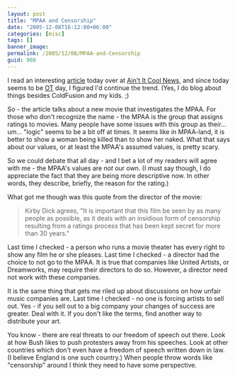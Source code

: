 ```yaml
---
layout: post
title: "MPAA and Censorship"
date: "2005-12-08T16:12:00+06:00"
categories: [misc]
tags: []
banner_image: 
permalink: /2005/12/08/MPAA-and-Censorship
guid: 960
---
```


I read an interesting <a href="http://www.aintitcool.com/display.cgi?id=21980">article</a> today over at <a href="http://www.aintitcool.com">Ain't It Cool News</a>, and since today seems to be <a href="http://ray.camdenfamily.com/index.cfm/2005/12/8/MP3-Downloading--Where-is-the-crime">OT</a> day, I figured I'd continue the trend. (Yes, I do blog about things besides ColdFusion and my kids. ;)

So - the article talks about a new movie that investigates the MPAA. For those who don't recognize the name - the MPAA is the group that assigns ratings to movies. Many people have some issues with this group as their... um... "logic" seems to be a bit off at times. It seems like in MPAA-land, it is better to show a woman being killed than to show her naked. What that says about our values, or at least the MPAA's assumed values, is pretty scary. 

So we could debate that all day - and I bet a lot of my readers will agree with me - the MPAA's values are <i>not</i> our own. (I must say though, I do appreciate the fact that they are being more descriptive now. In other words, they describe, briefly, the reason for the rating.)

What got me though was this quote from the director of the movie:

<blockquote>
Kirby Dick agrees, "It is important that this film be seen by as many people as possible, as it deals with an insidious form of censorship resulting from a ratings process that has been kept secret for more than 30 years."
</blockquote>

Last time I checked - a person who runs a movie theater has every right to show any film he or she pleases. Last time I checked - a director had the choice to not go to the MPAA. It is true that companies like United Artists, or Dreamworks, may require their directors to do so. However, a director need not work with these companies.

It is the same thing that gets me riled up about discussions on how unfair music companies are. Last time I checked - no one is forcing artists to sell out. Yes - if you sell out to a big company your changes of success are greater. Deal with it. If you don't like the terms, find another way to distribute your art.

You know - there are real threats to our freedom of speech out there. Look at how Bush likes to push protesters away from his speeches. Look at other countries which don't even have a freedom of speech written down in law. (I believe England is one such country.) When people throw words like "censorship" around I think they need to have some perspective.